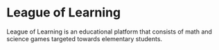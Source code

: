 # League of Learning

League of Learning is an educational platform that consists of math and science games targeted towards elementary students. 